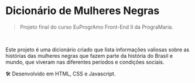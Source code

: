  # Dicionário de Mulheres Negras
 > Projeto final do curso EuProgrAmo Front-End II da PrograMaria.
 
 &nbsp;
 
Este projeto é uma dicionário criado que lista informações valiosas sobre as histórias das mulheres negras que fazem parte da história do Brasil e mundo, que viveram nas diferentes períodos e condições sociais.

🛠  Desenvolvido em HTML, CSS e Javascript.
&nbsp;
